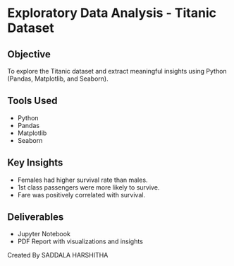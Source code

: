 # Exploratory Data Analysis - Titanic Dataset

## Objective
To explore the Titanic dataset and extract meaningful insights using Python (Pandas, Matplotlib, and Seaborn).

## Tools Used
- Python
- Pandas
- Matplotlib
- Seaborn

## Key Insights
- Females had higher survival rate than males.
- 1st class passengers were more likely to survive.
- Fare was positively correlated with survival.

## Deliverables
- Jupyter Notebook
- PDF Report with visualizations and insights



Created By
SADDALA HARSHITHA
